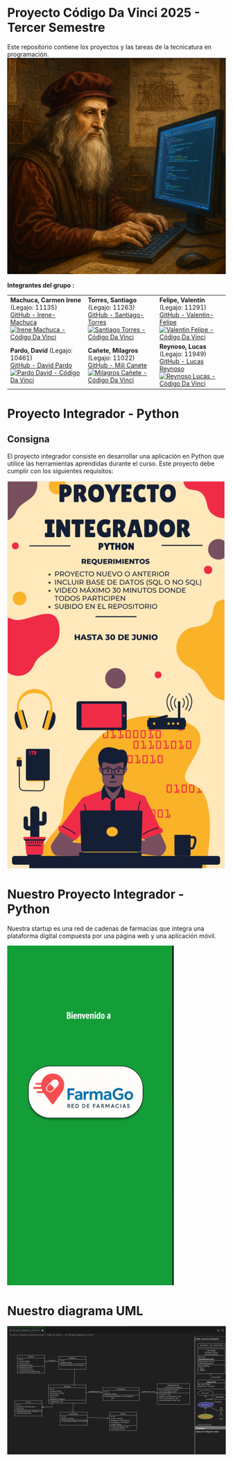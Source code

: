 # Proyecto Código Da Vinci 2025 - Tercer Semestre 

Este repositorio contiene los proyectos y las tareas de la tecnicatura en programación.  
![Leonardo programando](./assets/codigoDavinci.png)

**Integrantes del grupo :**  

|              |              |              |
|--------------|--------------|--------------|
| **Machuca, Carmen Irene** (Legajo: 11135)<br>[GitHub - Irene-Machuca](https://github.com/mirenecarmen)<br>[![Irene Machuca - Código Da Vinci](https://img.shields.io/badge/Código%20Da%20Vinci-Irene%20Machuca-blueyellow?logo=github)](https://github.com/irenemachuca) | **Torres, Santiago** (Legajo: 11263)<br>[GitHub - Santiago-Torres](https://github.com/Serrix06)<br>[![Santiago Torres - Código Da Vinci](https://img.shields.io/badge/Código%20Da%20Vinci-Santiago%20Torres-blueyellow?logo=github)](https://github.com/Serrix06) | **Felipe, Valentín** (Legajo: 11291)<br>[GitHub - Valentin-Felipe](https://github.com/Valentin-Felipe)<br>[![Valentin Felipe - Código Da Vinci](https://img.shields.io/badge/Código%20Da%20Vinci-Valentin%20Felipe-blueyellow?logo=github)](https://github.com/Valentin-Felipe) |
| **Pardo, David** (Legajo: 10461)<br>[GitHub - David Pardo](https://github.com/David.Pardo93)<br>[![Pardo David - Código Da Vinci](https://img.shields.io/badge/Código%20Da%20Vinci-Pardo%20David-blueyellow?logo=github)](https://github.com/David.Pardo93) | **Cañete, Milagros** (Legajo: 11022)<br>[GitHub - Mili Canete](https://github.com/Mili-Canete)<br>[![Milagros Cañete - Código Da Vinci](https://img.shields.io/badge/Código%20Da%20Vinci-Mili%20Canete-blueyellow?logo=github)](https://github.com/Mili-Canete) | **Reynoso, Lucas** (Legajo: 11949)<br>[GitHub - Lucas Reynoso](https://github.com/LucasReynoso4)<br>[![Reynoso Lucas - Código Da Vinci](https://img.shields.io/badge/Código%20Da%20Vinci-Lucas%20Reynoso-blueyellow?logo=github)](https://github.com/LucasReynoso4) |
   

# Proyecto Integrador - Python

## Consigna

El proyecto integrador consiste en desarrollar una aplicación en Python que utilice las herramientas aprendidas durante el curso. Este proyecto debe cumplir con los siguientes requisitos:

![Proyecto Integrador](./assets/proyectoIntegrador.png)

# Nuestro Proyecto Integrador - Python 
Nuestra startup es una red de cadenas de farmacias que integra una plataforma digital compuesta por una página web y una aplicación móvil.

![Logo](./Proyecto%20integrador%20python%20FarmaGo/img/logoFarmaGo.png)

# Nuestro diagrama UML

![uml](./Proyecto%20integrador%20python%20FarmaGo/img/uml.png)
